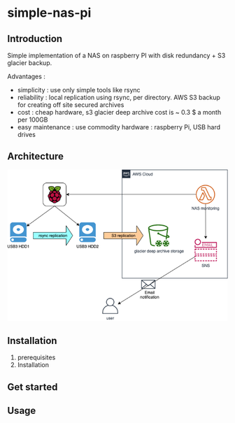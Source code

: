 # simple-nas-pi

## Introduction

Simple implementation of a NAS on raspberry PI with disk redundancy + S3 glacier backup.

Advantages : 
- simplicity : use only simple tools like rsync 
- reliability : local replication using rsync, per directory. AWS S3 backup for creating off site secured archives
- cost : cheap hardware, s3 glacier deep archive cost is ~ 0.3 $ a month per 100GB
- easy maintenance : use commodity hardware : raspberry Pi, USB hard drives

## Architecture
![Architecture](/diagram/architecture.png)

## Installation
1. prerequisites
2. Installation

## Get started

## Usage